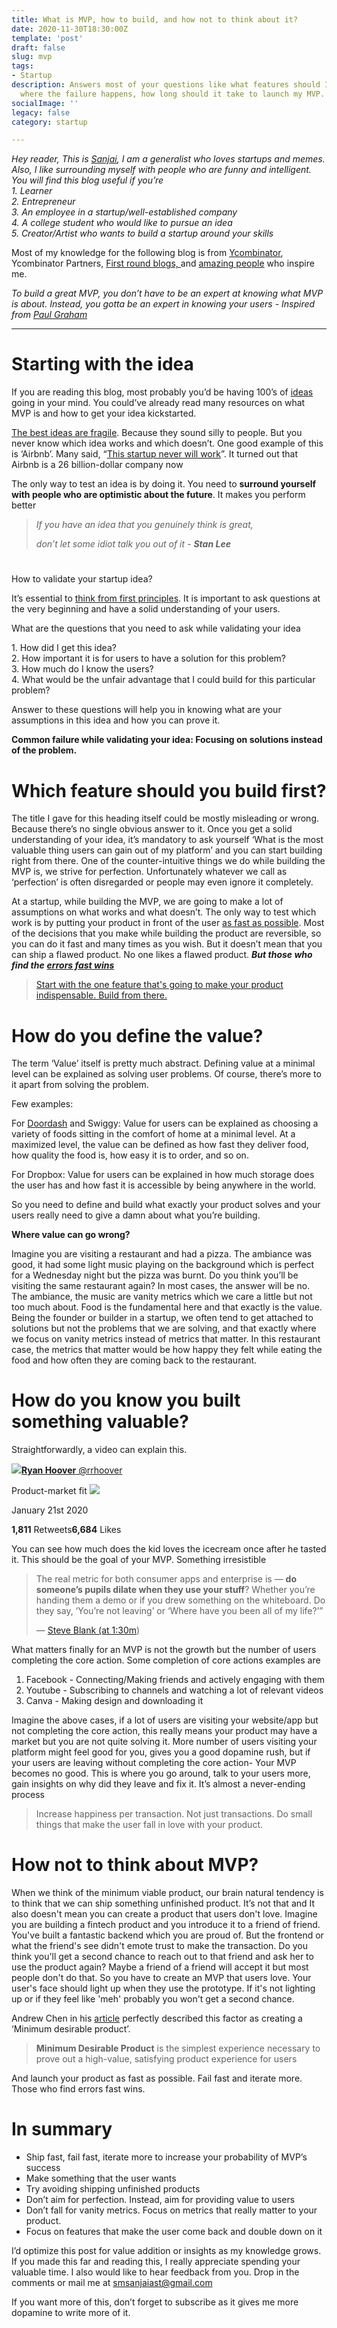 ```yaml
---
title: What is MVP, how to build, and how not to think about it?
date: 2020-11-30T18:30:00Z
template: 'post'
draft: false
slug: mvp
tags:
- Startup
description: Answers most of your questions like what features should I build first,
  where the failure happens, how long should it take to launch my MVP.
socialImage: ''
legacy: false
category: startup

---
```

_Hey reader, This is_ [_Sanjai_](https://www.twitter.com/sanjai_kutty)_, I am a generalist who loves startups and memes. Also, I like surrounding myself with people who are funny and intelligent. You will find this blog useful if you’re  
1\. Learner  
2\. Entrepreneur  
3\. An employee in a startup/well-established company  
4\. A college student who would like to pursue an idea  
5\. Creator/Artist who wants to build a startup around your skills_

Most of my knowledge for the following blog is from [Ycombinator](https://www.ycombinator.com/), Ycombinator Partners, [First round blogs, ](https://firstround.com/review/dont-serve-burnt-pizza-and-other-lessons-in-building-minimum-lovable-products/)and [amazing people](https://https//www.sanjaikutty.com/people/) who inspire me.

_To build a great MVP, you don’t have to be an expert at knowing what MVP is about. Instead, you gotta be an expert in knowing your users - Inspired from_ [_Paul Graham_](http://paulgraham.com/)

***

# Starting with the idea

  
If you are reading this blog, most probably you’d be having 100’s of [ideas ](https://www.youtube.com/watch?v=vDXkpJw16os&ab_channel=YCombinator)going in your mind. You could’ve already read many resources on what MVP is and how to get your idea kickstarted.  
  
[The best ideas are fragile](https://blog.samaltman.com/idea-generation). Because they sound silly to people. But you never know which idea works and which doesn’t. One good example of this is ‘Airbnb’. Many said, “[This startup never will work](https://medium.com/@bchesky/7-rejections-7d894cbaa084)”. It turned out that Airbnb is a 26 billion-dollar company now  
  
The only way to test an idea is by doing it. You need to **surround yourself with people who are optimistic about the future**. It makes you perform better

> _If you have an idea that you genuinely think is great,_
>
> _don’t let some idiot talk you out of it - **Stan Lee**_

#   
How to validate your startup idea?

It’s essential to [think from first principles](https://jamesclear.com/first-principles). It is important to ask questions at the very beginning and have a solid understanding of your users.  
  
What are the questions that you need to ask while validating your idea  
  
1\. How did I get this idea?  
2\. How important it is for users to have a solution for this problem?  
3\. How much do I know the users?  
4\. What would be the unfair advantage that I could build for this particular problem?  
  
Answer to these questions will help you in knowing what are your assumptions in this idea and how you can prove it.

**Common failure while validating your idea: Focusing on solutions instead of the problem.**

# **Which feature should you build first?**

The title I gave for this heading itself could be mostly misleading or wrong. Because there’s no single obvious answer to it. Once you get a solid understanding of your idea, it’s mandatory to ask yourself ‘What is the most valuable thing users can gain out of my platform’ and you can start building right from there. One of the counter-intuitive things we do while building the MVP is, we strive for perfection. Unfortunately whatever we call as ‘perfection’ is often disregarded or people may even ignore it completely.

At a startup, while building the MVP, we are going to make a lot of assumptions on what works and what doesn’t. The only way to test which work is by putting your product in front of the user [as fast as possible](https://www.slideshare.net/brikis98/startup-dna-speed-wins). Most of the decisions that you make while building the product are reversible, so you can do it fast and many times as you wish. But it doesn’t mean that you can ship a flawed product. No one likes a flawed product. **_But those who find the_** [**_errors fast wins_**](https://www.ycombinator.com/library/4Q-a-minimum-viable-product-is-not-a-product-it-s-a-process)

> [Start with the one feature that's going to make your product indispensable. Build from there.](https://twitter.com/intent/tweet?text=%E2%80%9CStart%20with%20the%20one%20feature%20that%27s%20going%20to%20make%20your%20product%20indispensable.%20Build%20from%20there.%E2%80%9D%20%E2%80%93%20http%3A%2F%2Ffirstround.com%2Freview%2Fdont-serve-burnt-pizza-and-other-lessons-in-building-minimum-lovable-products%2F%3Futm_content%3DShareQuote%26utm_source%3Dtwitter%26utm_medium%3Dsocial%23rt_u%3D1599345925_91Tq11)

# **How do you define the value?**

The term ‘Value’ itself is pretty much abstract. Defining value at a minimal level can be explained as solving user problems. Of course, there’s more to it apart from solving the problem.

Few examples:

For [Doordash](https://www.productdone.com/doordash-concierge-mvp/) and Swiggy: Value for users can be explained as choosing a variety of foods sitting in the comfort of home at a minimal level. At a maximized level, the value can be defined as how fast they deliver food, how quality the food is, how easy it is to order, and so on.

For Dropbox: Value for users can be explained in how much storage does the user has and how fast it is accessible by being anywhere in the world.

So you need to define and build what exactly your product solves and your users really need to give a damn about what you’re building.

**Where value can go wrong?**

Imagine you are visiting a restaurant and had a pizza. The ambiance was good, it had some light music playing on the background which is perfect for a Wednesday night but the pizza was burnt. Do you think you’ll be visiting the same restaurant again? In most cases, the answer will be no. The ambiance, the music are vanity metrics which we care a little but not too much about. Food is the fundamental here and that exactly is the value. Being the founder or builder in a startup, we often tend to get attached to solutions but not the problems that we are solving, and that exactly where we focus on vanity metrics instead of metrics that matter. In this restaurant case, the metrics that matter would be how happy they felt while eating the food and how often they are coming back to the restaurant.

# How do you know you built something valuable?

Straightforwardly, a video can explain this.

[![](https://cdn.substack.com/image/twitter_name/w_36/rrhoover.jpg)**Ryan Hoover** @rrhoover](https://twitter.com/rrhoover/status/1219474560136802305?s=20)

Product-market fit ![](https://cdn.substack.com/image/upload/w_728,c_limit/l_twitter_play_button_rvaygk,w_120/qujyxtfcanytlnqiweiq)

January 21st 2020

**1,811** Retweets**6,684** Likes

You can see how much does the kid loves the icecream once after he tasted it. This should be the goal of your MVP. Something irresistible

> The real metric for both consumer apps and enterprise is — **do someone’s pupils dilate when they use your stuff**? Whether you’re handing them a demo or if you drew something on the whiteboard. Do they say, ‘You’re not leaving’ or ‘Where have you been all of my life?’”
>
> — [Steve Blank (at 1:30m](https://podcasts.apple.com/us/podcast/steve-blank-great-entrepreneurship-is-artistry/id1488560647?i=1000459113604))

What matters finally for an MVP is not the growth but the number of users completing the core action. Some completion of core actions examples are

1. Facebook - Connecting/Making friends and actively engaging with them
2. Youtube - Subscribing to channels and watching a lot of relevant videos
3. Canva - Making design and downloading it

Imagine the above cases, if a lot of users are visiting your website/app but not completing the core action, this really means your product may have a market but you are not quite solving it. More number of users visiting your platform might feel good for you, gives you a good dopamine rush, but if your users are leaving without completing the core action- Your MVP becomes no good. This is where you go around, talk to your users more, gain insights on why did they leave and fix it. It’s almost a never-ending process

> Increase happiness per transaction. Not just transactions. Do small things that make the user fall in love with your product.

# How not to think about MVP?

When we think of the minimum viable product, our brain natural tendency is to think that we can ship something unfinished product. It’s not that and It also doesn't mean you can create a product that users don't love. Imagine you are building a fintech product and you introduce it to a friend of friend. You've built a fantastic backend which you are proud of. But the frontend or what the friend's see didn't emote trust to make the transaction. Do you think you'll get a second chance to reach out to that friend and ask her to use the product again? Maybe a friend of a friend will accept it but most people don't do that. So you have to create an MVP that users love. Your user's face should light up when they use the prototype. If it's not lighting up or if they feel like 'meh' probably you won't get a second chance.

Andrew Chen in his [article](https://andrewchen.co/minimum-desirable-product/) perfectly described this factor as creating a ‘Minimum desirable product’.

> **Minimum Desirable Product** is the simplest experience necessary to prove out a high-value, satisfying product experience for users

And launch your product as fast as possible. Fail fast and iterate more. Those who find errors fast wins.

# **In summary**

* Ship fast, fail fast, iterate more to increase your probability of MVP’s success
* Make something that the user wants
* Try avoiding shipping unfinished products
* Don’t aim for perfection. Instead, aim for providing value to users
* Don’t fall for vanity metrics. Focus on metrics that really matter to your product.
* Focus on features that make the user come back and double down on it

I’d optimize this post for value addition or insights as my knowledge grows. If you made this far and reading this, I really appreciate spending your valuable time. I also would like to hear feedback from you. Drop in the comments or mail me at smsanjaiast@gmail.com

If you want more of this, don’t forget to subscribe as it gives me more dopamine to write more of it.
